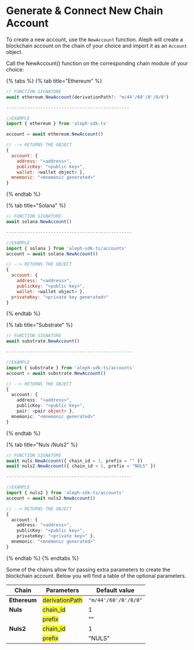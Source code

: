 # Generate & Connect New Chain Account

To create a new account, use the `NewAccount` function. Aleph will create a blockchain account on the chain of your choice and import it as an `Account` object.&#x20;

Call the NewAccount() function on the corresponding chain module of your choice:

{% tabs %}
{% tab title="Ethereum" %}
```javascript
// FUNCTION SIGNATURE
await ethereum.NewAccount(derivationPath?: "m/44'/60'/0'/0/0")

-----------------------------------------------

//EXAMPLE
import { ethereum } from 'aleph-sdk-ts'

account = await ethereum.NewAccount()

// --> RETURNS THE OBJECT
{ 
  account: { 
    address: "<address>", 
    publicKey: "<public key>",
    wallet: <wallet object> },
  mnemonic: "<mnemonic generated>" 
}
```
{% endtab %}

{% tab title="Solana" %}
```javascript
// FUNCTION SIGNATURE
await solana.NewAccount()

------------------------------------------------

//EXAMPLE
import { solana } from 'aleph-sdk-ts/accounts'
account = await solana.NewAccount()

// --> RETURNS THE OBJECT
{ 
  account: { 
    address: "<address>", 
    publicKey: "<public key>",
    wallet: <wallet object> },
  privateKey: "<private key generated>" 
}
```
{% endtab %}

{% tab title="Substrate" %}
```typescript
// FUNCTION SIGNATURE
await substrate.NewAccount()

------------------------------------------------

//EXAMPLE
import { substrate } from 'aleph-sdk-ts/accounts'
account = await substrate.NewAccount()

// --> RETURNS THE OBJECT
{ 
  account: { 
    address: "<address>", 
    publicKey: "<public key>",
    pair: <pair object> },
  mnemonic: "<mnemonic generated>" 
}
```


{% endtab %}

{% tab title="Nuls /Nuls2" %}
```typescript
// FUNCTION SIGNATURE
await nuls.NewAccount({ chain_id = 1, prefix = "" })
await nuls2.NewAccount({ chain_id = 1, prefix = "NULS" })

------------------------------------------------

//EXAMPLE
import { nuls2 } from 'aleph-sdk-ts/accounts'
account = await nuls2.NewAccount()

// --> RETURNS THE OBJECT
{ 
  account: { 
    address: "<address>", 
    publicKey: "<public key>",
    privateKey: "<private key>" },
  mnemonic: "<mnemonic generated>" 
}
```
{% endtab %}
{% endtabs %}

Some of the chains allow for passing extra parameters to create the blockchain account. Below you will find a table of the optional parameters.

| Chain        | Parameters                                      | Default value        |
| ------------ | ----------------------------------------------- | -------------------- |
| **Ethereum** | <mark style="color:blue;">derivationPath</mark> | `"m/44'/60'/0'/0/0"` |
| **Nuls**     | <mark style="color:blue;">chain\_id</mark>      | 1                    |
|              | <mark style="color:blue;">prefix</mark>         | ""                   |
| **Nuls2**    | <mark style="color:blue;">chain\_id</mark>      | 1                    |
|              | <mark style="color:blue;">prefix</mark>         | "NULS"               |
